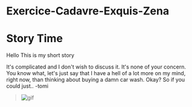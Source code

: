 # Exercice-Cadavre-Exquis-Zena
# Story Time
Hello
This is my
short story

It's complicated and I don't wish to discuss it. It's none of your concern. You know what, let's just say that I have a hell of a lot more on my mind, right now, than thinking about buying a damn car wash. Okay? So if you could just..
-tomi

> ![gif](https://media.giphy.com/media/3ohs4hvKNdKyPiIkV2/source.gif)
